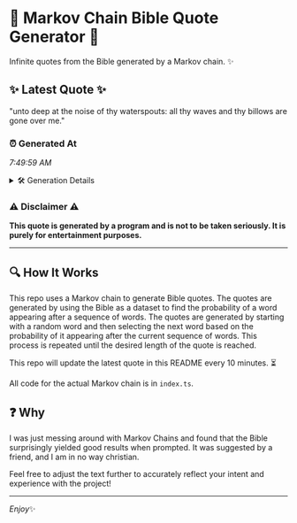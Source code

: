 # 📖 Markov Chain Bible Quote Generator 📖

Infinite quotes from the Bible generated by a Markov chain. ✨

## ✨ Latest Quote ✨
"unto deep at the noise of thy waterspouts: all thy waves and thy billows are gone over me."

### ⏰ Generated At
*7:49:59 AM*

<details>
    <summary>🛠️ Generation Details</summary>
    <p>
        <strong>🌱 Seed:</strong> unto<br>
        <strong>🔄 Iterations:</strong> 17<br>
        <strong>📜 Context History:</strong><br>[ unto ]: deep<br>[ unto, deep ]: at<br>[ unto, deep, at ]: the<br>[ unto, deep, at, the ]: noise<br>[ unto, deep, at, the, noise ]: of<br>[ unto, deep, at, the, noise, of ]: thy<br>[ deep, at, the, noise, of, thy ]: waterspouts:<br>[ at, the, noise, of, thy, waterspouts: ]: all<br>[ the, noise, of, thy, waterspouts:, all ]: thy<br>[ noise, of, thy, waterspouts:, all, thy ]: waves<br>[ of, thy, waterspouts:, all, thy, waves ]: and<br>[ thy, waterspouts:, all, thy, waves, and ]: thy<br>[ waterspouts:, all, thy, waves, and, thy ]: billows<br>[ all, thy, waves, and, thy, billows ]: are<br>[ thy, waves, and, thy, billows, are ]: gone<br>[ waves, and, thy, billows, are, gone ]: over<br>[ and, thy, billows, are, gone, over ]: me.<br>
    </p>
</details>

### ⚠️ Disclaimer ⚠️
**This quote is generated by a program and is not to be taken seriously. It is purely for entertainment purposes.**

---

## 🔍 How It Works

This repo uses a Markov chain to generate Bible quotes. The quotes are generated by using the Bible as a dataset to find the probability of a word appearing after a sequence of words. The quotes are generated by starting with a random word and then selecting the next word based on the probability of it appearing after the current sequence of words. This process is repeated until the desired length of the quote is reached.

This repo will update the latest quote in this README every 10 minutes. ⏳

All code for the actual Markov chain is in `index.ts`.

## ❓ Why

I was just messing around with Markov Chains and found that the Bible surprisingly yielded good results when prompted. 
It was suggested by a friend, and I am in no way christian.

Feel free to adjust the text further to accurately reflect your intent and experience with the project!

---

*Enjoy*✨
